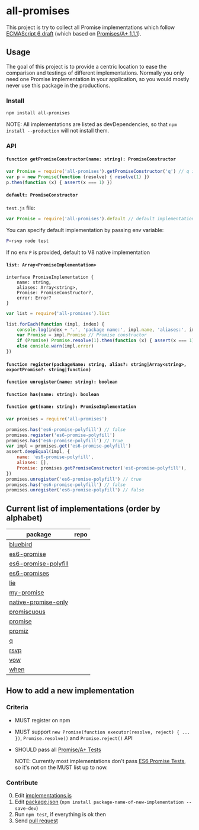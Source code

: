 # all-promises

This project is try to collect all Promise implementations which follow [ECMAScript 6 draft](http://people.mozilla.org/~jorendorff/es6-draft.html#sec-promise-objects) (which based on [Promises/A+ 1.1.1](https://promisesaplus.com/)).


## Usage

The goal of this project is to provide a centric location to ease the comparison and testings of different implementations. Normally you only need one Promise implementation in your application, so you would mostly never use this package in the productions.

<!--To find which Promise implementation you should adopt, or just want a solid Promise implementation, I suggest my-promise.-->


### Install

```sh
npm install all-promises
```

NOTE: All implementations are listed as devDependencies, so that `npm install --production` will not install them.


### API


#### `function getPromiseConstructor(name: string): PromiseConstructor`

```js
var Promise = require('all-promises').getPromiseConstructor('q') // q implementation
var p = new Promise(function (resolve) { resolve(1) })
p.then(function (x) { assert(x === 1) })
```


#### `default: PromiseConstructor`

`test.js` file:
```js
var Promise = require('all-promises').default // default implementation
```

You can specify default implementation by passing env variable:
```sh
P=rsvp node test
```

If no env `P` is provided, default to V8 native implementation


#### `list: Array<PromiseImplementation>`

```
interface PromiseImplementation {
	name: string,
	aliases: Array<string>,
	Promise: PromiseConstructor?,
	error: Error?
}
```

```js
var list = require('all-promises').list

list.forEach(function (impl, index) {
	console.log(index + '.', 'package name:', impl.name, 'aliases:', impl.aliases)
	var Promise = impl.Promise // Promise constructor
	if (Promise) Promise.resolve(1).then(function (x) { assert(x === 1) })
	else console.warn(impl.error)
})
```


#### `function register(packageName: string, alias?: string|Array<string>, exportPromise?: string|function)`
#### `function unregister(name: string): boolean`
#### `function has(name: string): boolean`
#### `function get(name: string): PromiseImplementation`

```js
var promises = require('all-promises')

promises.has('es6-promise-polyfill') // false
promises.register('es6-promise-polyfill')
promises.has('es6-promise-polyfill') // true
var impl = promises.get('es6-promise-polyfill')
assert.deepEqual(impl, {
	name: 'es6-promise-polyfill',
	aliases: [],
	Promise: promises.getPromiseConstructor('es6-promise-polyfill'),
})
promises.unregister('es6-promise-polyfill') // true
promises.has('es6-promise-polyfill') // false
promises.unregister('es6-promise-polyfill') // false
```


## Current list of implementations (order by alphabet)

| package | repo |
|--|--|
| [bluebird](https://npmjs.com/package/bluebird) |
| [es6-promise](https://npmjs.com/package/es6-promise) |
| [es6-promise-polyfill](https://npmjs.com/package/es6-promise-polyfill) |
| [es6-promises](https://npmjs.com/package/es6-promises) |
| [lie](https://npmjs.com/package/lie) |
| [my-promise](https://npmjs.com/package/my-promise) |
| [native-promise-only](https://npmjs.com/package/native-promise-only) |
| [promiscuous](https://npmjs.com/package/promiscuous) |
| [promise](https://npmjs.com/package/promise) |
| [promiz](https://npmjs.com/package/promiz) |
| [q](https://npmjs.com/package/q) |
| [rsvp](https://npmjs.com/package/rsvp) |
| [vow](https://npmjs.com/package/vow) |
| [when](https://npmjs.com/package/when) |


## How to add a new implementation


### Criteria

 - MUST register on npm

 - MUST support `new Promise(function executor(resolve, reject) { ... })`, `Promise.resolve()` and `Promise.reject()` API

 - SHOULD pass all [Promise/A+ Tests](https://github.com/promises-aplus/promises-tests)

	NOTE: Currently most implementations don't pass [ES6 Promise Tests](https://github.com/promises-es6/promises-es6), so it's not on the MUST list up to now.


### Contribute

 0. Edit [implementations.js](https://github.com/hax/all-promises/blob/master/implementations.js)
 0. Edit [package.json](https://github.com/hax/all-promises/blob/master/package.json) (`npm install package-name-of-new-implementation --save-dev`)
 0. Run `npm test`, if everything is ok then
 0. Send [pull request](https://github.com/hax/all-promises/pulls)
